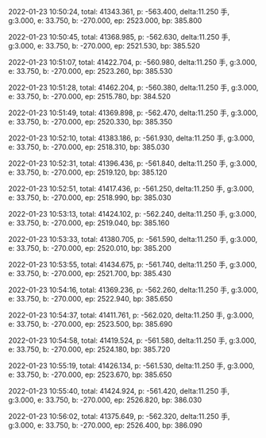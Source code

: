 2022-01-23 10:50:24, total: 41343.361, p: -563.400, delta:11.250 手, g:3.000, e: 33.750, b: -270.000, ep: 2523.000, bp: 385.800

2022-01-23 10:50:45, total: 41368.985, p: -562.630, delta:11.250 手, g:3.000, e: 33.750, b: -270.000, ep: 2521.530, bp: 385.520

2022-01-23 10:51:07, total: 41422.704, p: -560.980, delta:11.250 手, g:3.000, e: 33.750, b: -270.000, ep: 2523.260, bp: 385.530

2022-01-23 10:51:28, total: 41462.204, p: -560.380, delta:11.250 手, g:3.000, e: 33.750, b: -270.000, ep: 2515.780, bp: 384.520

2022-01-23 10:51:49, total: 41369.898, p: -562.470, delta:11.250 手, g:3.000, e: 33.750, b: -270.000, ep: 2520.330, bp: 385.350

2022-01-23 10:52:10, total: 41383.186, p: -561.930, delta:11.250 手, g:3.000, e: 33.750, b: -270.000, ep: 2518.310, bp: 385.030

2022-01-23 10:52:31, total: 41396.436, p: -561.840, delta:11.250 手, g:3.000, e: 33.750, b: -270.000, ep: 2519.120, bp: 385.120

2022-01-23 10:52:51, total: 41417.436, p: -561.250, delta:11.250 手, g:3.000, e: 33.750, b: -270.000, ep: 2518.990, bp: 385.030

2022-01-23 10:53:13, total: 41424.102, p: -562.240, delta:11.250 手, g:3.000, e: 33.750, b: -270.000, ep: 2519.040, bp: 385.160

2022-01-23 10:53:33, total: 41380.705, p: -561.590, delta:11.250 手, g:3.000, e: 33.750, b: -270.000, ep: 2520.010, bp: 385.200

2022-01-23 10:53:55, total: 41434.675, p: -561.740, delta:11.250 手, g:3.000, e: 33.750, b: -270.000, ep: 2521.700, bp: 385.430

2022-01-23 10:54:16, total: 41369.236, p: -562.260, delta:11.250 手, g:3.000, e: 33.750, b: -270.000, ep: 2522.940, bp: 385.650

2022-01-23 10:54:37, total: 41411.761, p: -562.020, delta:11.250 手, g:3.000, e: 33.750, b: -270.000, ep: 2523.500, bp: 385.690

2022-01-23 10:54:58, total: 41419.524, p: -561.580, delta:11.250 手, g:3.000, e: 33.750, b: -270.000, ep: 2524.180, bp: 385.720

2022-01-23 10:55:19, total: 41426.134, p: -561.530, delta:11.250 手, g:3.000, e: 33.750, b: -270.000, ep: 2523.670, bp: 385.650

2022-01-23 10:55:40, total: 41424.924, p: -561.420, delta:11.250 手, g:3.000, e: 33.750, b: -270.000, ep: 2526.820, bp: 386.030

2022-01-23 10:56:02, total: 41375.649, p: -562.320, delta:11.250 手, g:3.000, e: 33.750, b: -270.000, ep: 2526.400, bp: 386.090